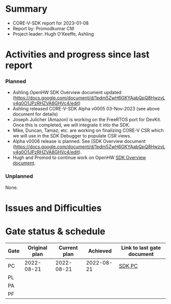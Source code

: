 # Summary

- CORE-V-SDK report for 2023-01-08
- Report by: Promodkumar CM
- Project leader: Hugh O'Keeffe, Ashling


# Activities and progress since last report

### Planned
- Ashling OpenHW SDK Overview document updated (https://docs.google.com/document/d/1pdm5ZwH6GKYAabQpQ8HwzvLy4g0O1JPzRHZVA8GHVc4/edit) 
- Ashling released CORE-V-SDK Alpha v0005 03-Nov-2023 (see above document for details)
- Joseph Julicher (Amazon) is working on the FreeRTOS port for DevKit. Once this is completed, we will integrate it into the SDK.
- Mike, Duncan, Tamaz, etc. are working on finalizing CORE-V CSR which we will use in the SDK Debugger to populate CSR views.
- Alpha v0006 release is planned. See [SDK Overview document (https://docs.google.com/document/d/1pdm5ZwH6GKYAabQpQ8HwzvLy4g0O1JPzRHZVA8GHVc4/edit).
- Hugh and Promod to continue work on OpenHW [SDK Overview document](https://docs.google.com/document/d/1pdm5ZwH6GKYAabQpQ8HwzvLy4g0O1JPzRHZVA8GHVc4/edit).

### Unplanned

None.

# Issues and Difficulties

# Gate status & schedule

|	Gate	| Original plan	| Current plan	| Achieved  	| Link to last gate document  																		|
|	----	| -------------	| ----------	| ----------	| ----------------------																		|
|	PC	| 2022-08-21	|  2022-08-21	| 2022-08-21	| [SDK PC](https://github.com/openhwgroup/programs/blob/master/Project-Descriptions-and-Plans/SDK/sdk-project-concept.md)	|
|	PL	|		|		|	    		    |																						|
|	PA	|			|		    	|		    	|																						|
|	PF	|			|		    	|		    	|																						|
